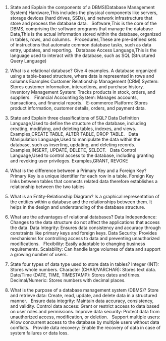 1. State and Explain the components of a DBMS(Database Management System)
Hardware,This includes the physical components like servers, storage devices (hard drives, SSDs), and network infrastructure that store and process the database data.   
Software,This is the core of the DBMS, comprising the software programs that manage the database
Data,This is the actual information stored within the database, organized in tables, rows, and columns.   
Procedures,These are pre-defined sets of instructions that automate common database tasks, such as data entry, updates, and reporting.   
Database Access Language,This is the language used to interact with the database, such as SQL (Structured Query Language)


2. What is a relational database? Give 4 examples.
A database organized using a table-based structure, where data is represented in rows and columns
Examples
Customer Relationship Management (CRM) System: Stores customer information, interactions, and purchase history.   
Inventory Management System: Tracks products in stock, orders, and suppliers.   
Financial Accounting System: Manages accounts, transactions, and financial reports.   
E-commerce Platform: Stores product information, customer details, orders, and payment data.

3. State and Explain three classifications of SQL?
Data Definition Language,Used to define the structure of the database, including creating, modifying, and deleting tables, indexes, and views. Examples,CREATE TABLE, ALTER TABLE, DROP TABLE.   
Data Manipulation Language,Used to manipulate the data within the database, such as inserting, updating, and deleting records. Examples,INSERT, UPDATE, DELETE, SELECT.   
Data Control Language,Used to control access to the database, including granting and revoking user privileges. Examples,GRANT, REVOKE

4. What is the difference between a Primary Key and a Foreign Key?
Primary Key is a unique identifier for each row in a table. 
Foreign Key links between tables that connects related data therefore establishes a relationship between the two tables

5. What is an Entity-Relationship Diagram?
Is a graphical representation of the entities within a database and the relationships between them. It helps in the design and understanding of the database structure.

6. What are the advantages of relational databases?
Data Independence: Changes to the data structure do not affect the applications that access the data.
Data Integrity: Ensures data consistency and accuracy through constraints like primary keys and foreign keys.
Data Security: Provides mechanisms for controlling access to data and preventing unauthorized modifications.   
Flexibility: Easily adaptable to changing business requirements.
Scalability: Can handle large volumes of data and support a growing number of users.

7. State four types of data type used to store data in tables?
Integer (INT): Stores whole numbers.
Character (CHAR/VARCHAR): Stores text data.
Date/Time (DATE, TIME, TIMESTAMP): Stores dates and times.
Decimal/Numeric: Stores numbers with decimal places.

8. What is the purpose of a database management system (DBMS)? 
Store and retrieve data: Create, read, update, and delete data in a structured manner.   
Ensure data integrity: Maintain data accuracy, consistency, and validity.
Control data access: Grant or restrict access to data based on user roles and permissions.
Improve data security: Protect data from unauthorized access, modification, or deletion.   
Support multiple users: Allow concurrent access to the database by multiple users without data conflicts.   
Provide data recovery: Enable the recovery of data in case of system failures or data loss.   


